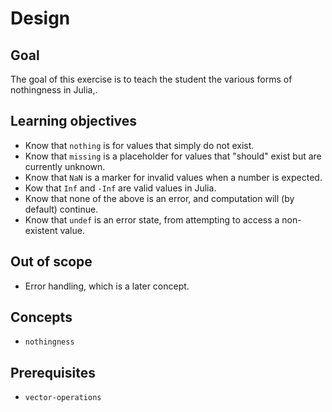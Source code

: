 # Design

## Goal

The goal of this exercise is to teach the student the various forms of nothingness in Julia,.

## Learning objectives

- Know that `nothing` is for values that simply do not exist.
- Know that `missing` is a placeholder for values that "should" exist but are currently unknown.
- Know that `NaN` is a marker for invalid values when a number is expected.
- Kow that `Inf` and `-Inf` are valid values in Julia.
- Know that none of the above is an error, and computation will (by default) continue.
- Know that `undef` is an error state, from attempting to access a non-existent value.

## Out of scope

- Error handling, which is a later concept.

## Concepts

- `nothingness`

## Prerequisites

- `vector-operations`
